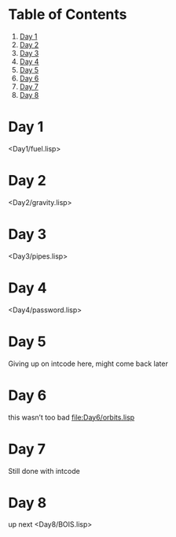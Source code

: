 
# Table of Contents

1.  [Day 1](#org371aa2a)
2.  [Day 2](#org7d7f73b)
3.  [Day 3](#orgff24372)
4.  [Day 4](#orgf7065bf)
5.  [Day 5](#org7375bf4)
6.  [Day 6](#org2618cac)
7.  [Day 7](#orga849231)
8.  [Day 8](#org4b47f6e)


<a id="org371aa2a"></a>

# Day 1

<Day1/fuel.lisp>


<a id="org7d7f73b"></a>

# Day 2

<Day2/gravity.lisp>


<a id="orgff24372"></a>

# Day 3

<Day3/pipes.lisp>


<a id="orgf7065bf"></a>

# Day 4

<Day4/password.lisp>


<a id="org7375bf4"></a>

# Day 5

Giving up on intcode here, might come back later


<a id="org2618cac"></a>

# Day 6

this wasn&rsquo;t too bad
[file:Day6/orbits.lisp](Day6/orbits.lisp)


<a id="orga849231"></a>

# Day 7

Still done with intcode


<a id="org4b47f6e"></a>

# Day 8

up next
<Day8/BOIS.lisp>

